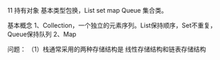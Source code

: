 11 持有对象
基本类型包换，List set map Queue 集合类。

基本概念
1、Collection，一个独立的元素序列。List保持顺序，Set不重复，Queue保持队列
2、Map

问题：
（1）栈通常采用的两种存储结构是
线性存储结构和链表存储结构 